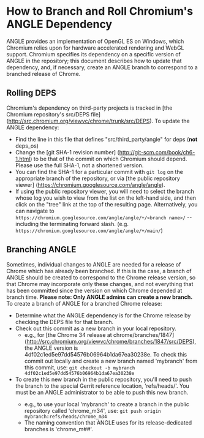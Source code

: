 # How to Branch and Roll Chromium's ANGLE Dependency

ANGLE provides an implementation of OpenGL ES on Windows, which Chromium relies
upon for hardware accelerated rendering and WebGL support. Chromium specifies
its dependency on a specific version of ANGLE in the repository; this document
describes how to update that dependency, and, if necessary, create an ANGLE
branch to correspond to a branched release of Chrome.

## Rolling DEPS

Chromium's dependency on third-party projects is tracked in [the Chromium
repository's src/DEPS file]
(http://src.chromium.org/viewvc/chrome/trunk/src/DEPS). To update the ANGLE
dependency:

 * Find the line in this file that defines "src/third\_party/angle"
for deps (**not** deps\_os)
 * Change the [git SHA-1 revision number]
(http://git-scm.com/book/ch6-1.html) to be that of the commit on which Chromium
should depend. Please use the full SHA-1, not a shortened version.
 * You can
find the SHA-1 for a particular commit with `git log` on the appropriate branch
of the repository, or via [the public repository viewer]
(https://chromium.googlesource.com/angle/angle).
 * If using the public repository viewer, you will need to select the branch whose log you wish to view
from the list on the left-hand side, and then click on the "tree" link at the
top of the resulting page. Alternatively, you can navigate to
`https://chromium.googlesource.com/angle/angle/+/<branch name>/` -- including
the terminating forward slash. (e.g.
`https://chromium.googlesource.com/angle/angle/+/main/`)

## Branching ANGLE

Sometimes, individual changes to ANGLE are needed for a release of Chrome which
has already been branched. If this is the case, a branch of ANGLE should be
created to correspond to the Chrome release version, so that Chrome may
incorporate only these changes, and not everything that has been committed since
the version on which Chrome depended at branch time. **Please note: Only ANGLE
admins can create a new branch.** To create a branch of ANGLE for a branched
Chrome release:

 * Determine what the ANGLE dependency is for the Chrome release
by checking the DEPS file for that branch.
 * Check out this commit as a new branch in your local repository.
    * e.g., for [the Chrome 34 release at chrome/branches/1847]
(http://src.chromium.org/viewvc/chrome/branches/1847/src/DEPS), the ANGLE
version is 4df02c1ed5e97dd54576b06964b1da67ea30238e. To check this commit out
locally and create a new branch named 'mybranch' from this commit, use: ```git
checkout -b mybranch 4df02c1ed5e97dd54576b06964b1da67ea30238e```
 * To create this new branch in the public repository, you'll need to push the
branch to the special Gerrit reference location, 'refs/heads/<branch name>'. You
must be an ANGLE administrator to be able to push this new branch.
    * e.g., to use your local 'mybranch' to create a branch in the public repository called
'chrome\_m34', use: ```git push origin mybranch:refs/heads/chrome_m34```
    * The naming convention that ANGLE uses for its release-dedicated branches is 'chrome\_m##'.
